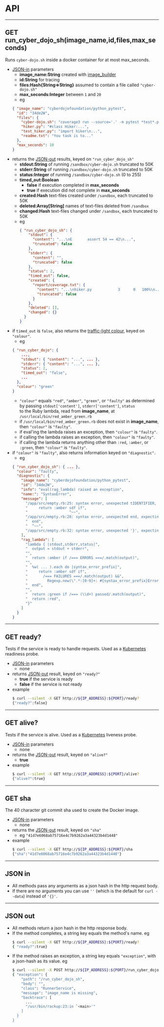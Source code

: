 # API

- - - -
## GET run_cyber_dojo_sh(image_name,id,files,max_seconds)
Runs `cyber-dojo.sh` inside a docker container for at most max_seconds.
- [JSON-in](#json-in) parameters
  * **image_name:String** created with [image_builder](https://github.com/cyber-dojo-languages/image_builder)
  * **id:String** for tracing
  * **files:Hash{String=>String}** assumed to contain a file called `"cyber-dojo.sh"`
  * **max_seconds:Integer** between `1` and `20`
  * eg
  ```json
  { "image_name": "cyberdojofoundation/python_pytest",
    "id": "34de2W",
    "files": {
      "cyber-dojo.sh": "coverage3 run --source='.' -m pytest *test*.py\n...",      
      "hiker.py": "#class Hiker:...",
      "test_hiker.py": "import hiker\n...",
      "readme.txt": "You task is to..."
    },
    "max_seconds": 10
  }
  ```
- returns the [JSON-out](#json-out) results, keyed on `"run_cyber_dojo_sh"`
  * **stdout:String** of running `/sandbox/cyber-dojo.sh` truncated to 50K
  * **stderr:String** of running `/sandbox/cyber-dojo.sh` truncated to 50K
  * **status:Integer** of running `/sandbox/cyber-dojo.sh` (0 to 255)
  * **timed_out:Boolean**
    * **false** if execution completed in **max_seconds**
    * **true** if execution did not complete in **max_seconds**
  * **created:Hash** text-files created under `/sandbox`, each truncated to 50K
  * **deleted:Array[String]** names of text-files deleted from `/sandbox`
  * **changed:Hash** text-files changed under `/sandbox`, each truncated to 50K
  * eg
    ```json
    { "run_cyber_dojo_sh": {
        "stdout": {
          "content": "...\nE       assert 54 == 42\n...",
          "truncated": false
        },
        "stderr": {
          "content": "",
          "truncated": false
        },
        "status": 2,
        "timed_out": false,
        "created": {
          "report/coverage.txt": {
            "content": "...\nhiker.py            3      0   100%\n...",
            "truncated": false
          }
        },
        "deleted": [],
        "changed": {}
      }
    }
    ```
- if `timed_out` is `false`, also returns the
[traffic-light colour](http://blog.cyber-dojo.org/2014/10/cyber-dojo-traffic-lights.html),
 keyed on `"colour"`.
  * eg
  ```json
  { "run_cyber_dojo": {
      ...,
      "stdout": { "content": "...", ... },
      "stderr": { "content": "...", ... },
      "status": 2,
      "timed_out": "false",
      ...
    },
    "colour": "green"
  }
  ```
  * `"colour"` equals `"red"`, `"amber"`, `"green"`, or `"faulty"`
    as determined by passing `stdout['content']`, `stderr['content']`, `status`      
    to the Ruby lambda, read from **image_name**, at `/usr/local/bin/red_amber_green.rb`
  * if `/usr/local/bin/red_amber_green.rb` does not exist in **image_name**, then `"colour"` is `"faulty"`.
  * if eval'ing the lambda raises an exception, then `"colour"` is `"faulty"`.
  * if calling the lambda raises an exception, then `"colour"` is `"faulty"`.
  * if calling the lambda returns anything other than `:red`, `:amber`, or `:green`,
    then `"colour"` is `"faulty"`.
- if `"colour"` is `"faulty"`, also returns information keyed on `"diagnostic"`.
  * eg    
  ```json
  { "run_cyber_dojo_sh": { ... },
    "colour": "faulty",
    "diagnostic": {
      "image_name": "cyberdojofoundation/python_pytest",
      "id": "34de2W",
      "info": "eval(rag_lambda) raised an exception",
      "name:": "SyntaxError",
      "message": [
        "/app/src/empty.rb:25: syntax error, unexpected tIDENTIFIER, expecting end",
        "     return :amber sdf if",
        "                   ^~~",
        "/app/src/empty.rb:28: syntax error, unexpected end, expecting '}'",
        "  end",
        "  ^~~",
        "/app/src/empty.rb:32: syntax error, unexpected '}', expecting end-of-input"
      ],
      "rag_lambda": [
        "lambda { |stdout,stderr,status|",
        "  output = stdout + stderr",
        "",
        "  return :amber if /=== ERRORS ===/.match(output)",
        "",
        "  %w( ... ).each do |syntax_error_prefix|",
        "     return :amber sdf if",
        "       /=== FAILURES ===/.match(output) &&",
        "         Regexp.new(\".*:[0-9]+: #{syntax_error_prefix}Error\").match(output)",
        "  end",
        "",
        "  return :green if /=== (\\d+) passed/.match(output)",
        "  return :red",
        "}"
      ]
    }
  }
  ```

- - - -
## GET ready?
Tests if the service is ready to handle requests.
Used as a [Kubernetes](https://kubernetes.io/) readiness probe.
- [JSON-in](#json-in) parameters
  * none
- returns [JSON-out](#json-out) result, keyed on `"ready?"`
  * **true** if the service is ready
  * **false** if the service is not ready
- example
  ```bash     
  $ curl --silent -X GET http://${IP_ADDRESS}:${PORT}/ready?
  {"ready?":false}
  ```

- - - -
## GET alive?
Tests if the service is alive.
Used as a [Kubernetes](https://kubernetes.io/) liveness probe.  
- [JSON-in](#json-in) parameters
  * none
- returns the [JSON-out](#json-out) result, keyed on `"alive?"`
  * **true**
- example
  ```bash     
  $ curl --silent -X GET http://${IP_ADDRESS}:${PORT}/alive?
  {"alive?":true}
  ```

- - - -
## GET sha
The 40 character git commit sha used to create the Docker image.
- [JSON-in](#json-in) parameters
  * none
- returns the [JSON-out](#json-out) result, keyed on `"sha"`
  * eg `"41d7e6068ab75716e4c7b9262a3a44323b4d1448"`
- example
  ```bash     
  $ curl --silent -X GET http://${IP_ADDRESS}:${PORT}/sha
  {"sha":"41d7e6068ab75716e4c7b9262a3a44323b4d1448"}
  ```

- - - -
## JSON in
- All methods pass any arguments as a json hash in the http request body.
- If there are no arguments you can use `''` (which is the default
  for `curl --data`) instead of `'{}'`.

- - - -
## JSON out      
- All methods return a json hash in the http response body.
- If the method completes, a string key equals the method's name. eg
  ```bash
  $ curl --silent -X GET http://${IP_ADDRESS}:${PORT}/ready?
  { "ready?":true}
  ```
- If the method raises an exception, a string key equals `"exception"`, with
  a json-hash as its value. eg
  ```bash
  $ curl --silent -X POST http://${IP_ADDRESS}:${PORT}/run_cyber_dojo_sh | jq      
  { "exception": {
      "path": "/run_cyber_dojo_sh",
      "body": "",
      "class": "RunnerService",
      "message": "image_name is missing",
      "backtrace": [
        ...
        "/usr/bin/rackup:23:in `<main>'"
      ]
    }
  }
  ```
